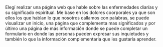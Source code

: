 Elegí realizar una página web que hable sobre las enfermedades diarías y su significado espiritual. Me base en los dolores coorporales ya que son ellos los que hablan lo que nosotros callamos con palabras, se puede visualizar un inicio, una página que complementa mas significados y por último una página de más información donde se puede completar un formulario en donde las personas pueden expresar sus inquietudes y también lo que la información complementaria que les gustaría aprender.
